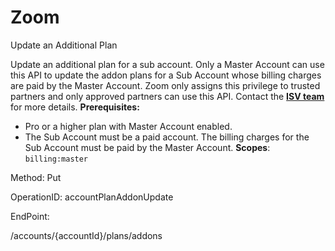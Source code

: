 #     Zoom


Update an Additional Plan

Update an additional plan for a sub account.  Only a Master Account can use this API to update the addon plans for a Sub Account whose billing charges are paid by the Master Account. Zoom only assigns this privilege to trusted partners and only approved partners can use this API. Contact the [**ISV team**](https://zoom.us/plan/api) for more details.
**Prerequisites:**
* Pro or a higher plan with Master Account enabled.
* The Sub Account must be a paid account. The billing charges for the Sub Account must be paid by the Master Account.
**Scopes**: `billing:master`
 

Method: Put

OperationID: accountPlanAddonUpdate

EndPoint:

/accounts/{accountId}/plans/addons
